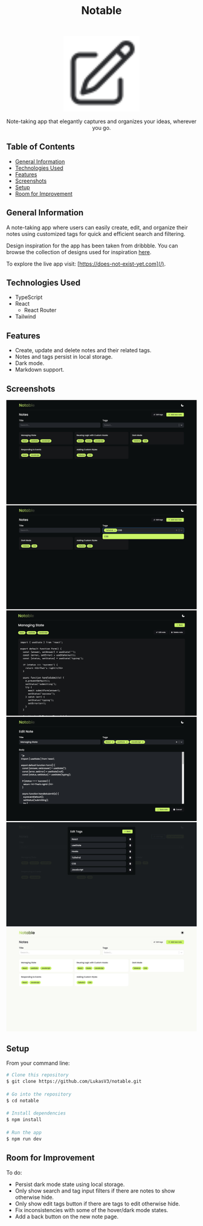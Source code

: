 <h1 align="center">Notable</h1>

<br>

<p align="center">
  <a href="">
    <img alt="Notable Logo" src="/public/favicon.svg?raw=true" width="200">
  </a>
</p>

<p align="center">
    Note-taking app that elegantly captures and organizes your ideas, wherever you go.
</p>

## Table of Contents

- [General Information](#general-information)
- [Technologies Used](#technologies-used)
- [Features](#features)
- [Screenshots](#screenshots)
- [Setup](#setup)
- [Room for Improvement](#room-for-improvement)

## General Information

A note-taking app where users can easily create, edit, and organize their notes using customized tags for quick and efficient search and filtering.

Design inspiration for the app has been taken from dribbble. You can browse the collection of designs used for inspiration [here](https://dribbble.com/Lukasv3/collections/6476971-Notable-design-inspo).

To explore the live app visit: [https://does-not-exist-yet.com](/).

## Technologies Used

- TypeScript
- React
  - React Router
- Tailwind

## Features

- Create, update and delete notes and their related tags.
- Notes and tags persist in local storage.
- Dark mode.
- Markdown support.

## Screenshots

<a href="/">
  <img alt="Notable notes" src="/public/screenshots/notes.jpg?raw=true">
</a>

<a href="/">
  <img alt="Notable filter notes" src="/public/screenshots/filter-notes.jpg?raw=true">
</a>

<a href="/">
  <img alt="Notable note" src="/public/screenshots/note.jpg?raw=true">
</a>

<a href="/">
  <img alt="Notable edit note" src="/public/screenshots/edit-note.jpg?raw=true">
</a>

<a href="/">
  <img alt="Notable edit tags" src="/public/screenshots/edit-tags.jpg?raw=true">
</a>

<a href="/">
  <img alt="Notable notes - light" src="/public/screenshots/notes-light.jpg?raw=true">
</a>

## Setup

From your command line:

```bash
# Clone this repository
$ git clone https://github.com/LukasV3/notable.git

# Go into the repository
$ cd notable

# Install dependencies
$ npm install

# Run the app
$ npm run dev
```

## Room for Improvement

To do:

- Persist dark mode state using local storage.
- Only show search and tag input filters if there are notes to show otherwise hide.
- Only show edit tags button if there are tags to edit otherwise hide.
- Fix inconsistencies with some of the hover/dark mode states.
- Add a back button on the new note page.
